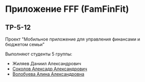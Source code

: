 # Приложение FFF (FamFinFit)
## TP-5-12
Проект "Мобильное приложение для управления финансами и бюджетом семьи"

Выполняют студенты 5 группы:
+ Жиляев Даниил Александрович
+ [Соколов Алексадр Александрович](https://github.com/allexandrsokollov)
+ [Волобуева Алина Александровна](https://github.com/Alina17500)
